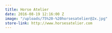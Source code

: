 ```yaml
---
title: Horse Atelier
date: 2016-08-19 12:16:00 Z
image: "/uploads/75%20-%20horsesatelier@2x.jpg"
store-link: http://www.horsesatelier.com
---
```


